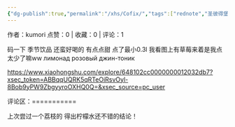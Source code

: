 ```yaml
---
{"dg-publish":true,"permalink":"/xhs/Cofix/","tags":["rednote","圣彼得堡"]}
---
```


作者：kumori
点赞：0   |   收藏：0   |   评论：1

码一下 季节饮品 还蛮好喝的 有点点甜
点了最小0.3l 我看图上有草莓来着是我点太少了嘛ww
лимонад розовый джин-тоник

https://www.xiaohongshu.com/explore/648102cc0000000012032db7?xsec_token=ABBqqUQRK5qRTeOiRsvOyl-8Bob9yPW9ZbgyyroOXHQ0Q=&xsec_source=pc_user

评论区：===========

上次尝过一个荔枝的 得出柠檬水还不错的结论！